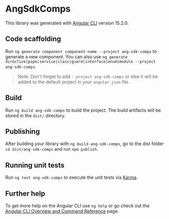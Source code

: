 # AngSdkComps

This library was generated with [Angular CLI](https://github.com/angular/angular-cli) version 15.2.0.

## Code scaffolding

Run `ng generate component component-name --project ang-sdk-comps` to generate a new component. You can also use `ng generate directive|pipe|service|class|guard|interface|enum|module --project ang-sdk-comps`.
> Note: Don't forget to add `--project ang-sdk-comps` or else it will be added to the default project in your `angular.json` file. 

## Build

Run `ng build ang-sdk-comps` to build the project. The build artifacts will be stored in the `dist/` directory.

## Publishing

After building your library with `ng build ang-sdk-comps`, go to the dist folder `cd dist/ang-sdk-comps` and run `npm publish`.

## Running unit tests

Run `ng test ang-sdk-comps` to execute the unit tests via [Karma](https://karma-runner.github.io).

## Further help

To get more help on the Angular CLI use `ng help` or go check out the [Angular CLI Overview and Command Reference](https://angular.io/cli) page.
